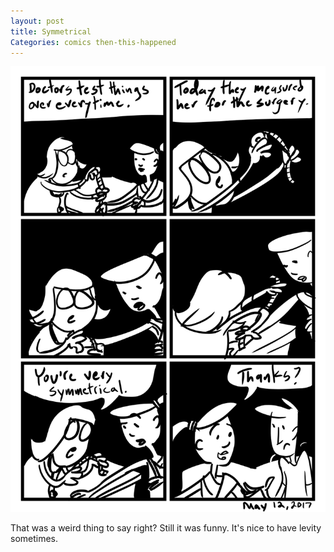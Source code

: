 ```yaml
---
layout: post
title: Symmetrical
Categories: comics then-this-happened
---
```

![symmetrical](/public/images/may-12-2017-comic.png)

That was a weird thing to say right? Still it was funny. It's nice to have levity sometimes.